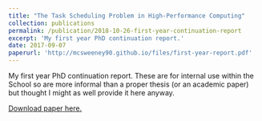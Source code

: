 ```yaml
---
title: "The Task Scheduling Problem in High-Performance Computing"
collection: publications
permalink: /publication/2018-10-26-first-year-continuation-report
excerpt: 'My first year PhD continuation report.'
date: 2017-09-07
paperurl: 'http://mcsweeney90.github.io/files/first-year-report.pdf'
---
```

My first year PhD continuation report. These are for internal use within the School so are more informal than a proper thesis (or an academic 
paper) but thought I might as well provide it here anyway.  

[Download paper here.](http://mcsweeney90.github.io/files/first-year-report.pdf)
